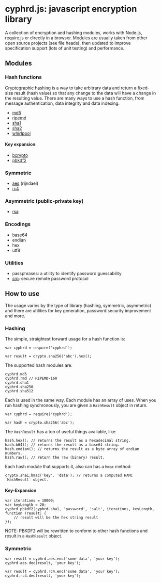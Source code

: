 # cyphrd.js: javascript encryption library

A collection of encryption and hashing modules, works with Node.js, require.js or directly in a browser. Modules are usually taken from other open source projects (see file heads), then updated to improve specification support (lots of unit testing) and performance.


## Modules

### Hash functions
[Cryptographic hashing](https://en.wikipedia.org/wiki/Cryptographic_hash_function)
is a way to take arbitrary data and return a fixed-size result (hash value) so that
any change to the data will have a change in the resulting value. There are many
ways to use a hash function, from message authentication, data integrity and data indexing.

* [md5](https://en.wikipedia.org/wiki/MD5)
* [ripemd](https://en.wikipedia.org/wiki/RIPEMD)
* [sha1](https://en.wikipedia.org/wiki/SHA-1)
* [sha2](https://en.wikipedia.org/wiki/SHA-2)
* [whirlpool](https://en.wikipedia.org/wiki/Whirlpool_(cryptography))

#### Key expansion

* [bcrypto](https://en.wikipedia.org/wiki/Bcrypt)
* [pbkdf2](https://en.wikipedia.org/wiki/PBKDF)

### Symmetric

* [aes](https://en.wikipedia.org/wiki/Advanced_Encryption_Standard) (rijndael)
* [rc4](https://en.wikipedia.org/wiki/RC4)


### Asymmetric (public-private key)

* [rsa](https://en.wikipedia.org/wiki/RSA_(algorithm))


### Encodings

 * base64
 * endian
 * hex
 * utf8


### Utilities

 * passphrases: a utility to identify password guessability
 * [srp](https://en.wikipedia.org/wiki/Secure_Remote_Password_protocol): secure remote password protocol

## How to use

The usage varies by the type of library (hashing, symmetric, asymmetric) and there are utilities for key generation, password security improvement and more.

### Hashing

The simple, straightest forward usage for a hash function is:

	var cyphrd = require('cyphrd');

	var result = crypto.sha256('abc').hex();

The supported hash modules are:

	cyphrd.md5
	cyphrd.rmd // RIPEMD-160
	cyphrd.sha1
	cyphrd.sha256
	cyphrd.sha512

Each is used in the same way. Each module has an array of uses. When you run hashing synchronously, you are given a `HashResult` object in return.

	var cyphrd = require('cyphrd');

	var hash = crypto.sha256('abc');

The `HashResult` has a ton of useful things available, like:

	hash.hex(); // returns the result as a hexadecimal string.
	hash.b64(); // returns the result as a base64 string.
	hash.endian(); // returns the result as a byte array of endian numbers.
	hash.raw(); // return the raw (binary) result.

Each hash module that supports it, also can has a `hmac` method:

	crypto.sha1.hmac('key', 'data'); // returns a computed HAMC `HashResult` object.


#### Key-Expansion

	var iterations = 10000;
	var keyLength = 20;
	cyphrd.pbkdf2(cyphrd.sha1, 'password', 'salt', iterations, keyLength, function (result) {
		// result will be the hex string result
	});

NOTE: PBKDF2 will be rewritten to conform to other hash functions and result in a `HashResult` object.

### Symmetric

	var result = cyphrd.aes.enc('some data', 'your key');
	cyphrd.aes.dec(result, 'your key');

	var result = cyphrd.rc4.enc('some data', 'your key');
	cyphrd.rc4.dec(result, 'your key');